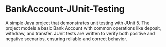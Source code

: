 # BankAccount-JUnit-Testing
A simple Java project that demonstrates unit testing with JUnit 5. The project models a basic Bank Account with common operations like deposit, withdraw, and transfer. JUnit tests are written to verify both positive and negative scenarios, ensuring reliable and correct behavior.
